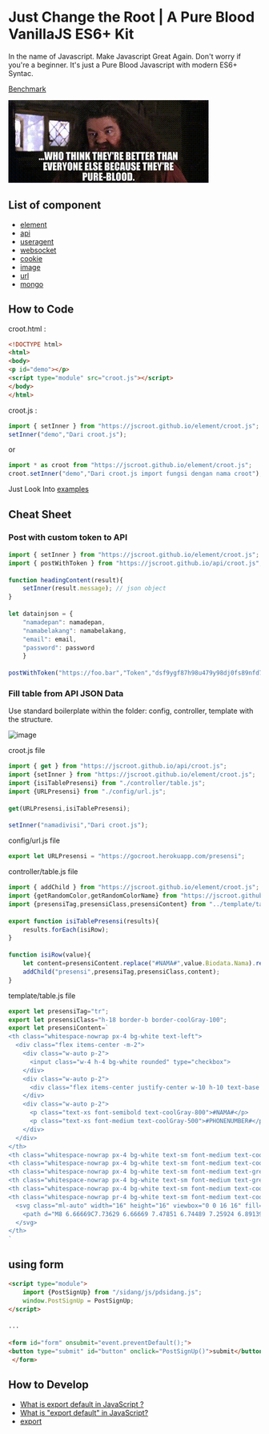 # Just Change the Root | A Pure Blood VanillaJS ES6+ Kit

In the name of Javascript. Make Javascript Great Again. Don't worry if you're a beginner. It's just a Pure Blood Javascript with modern ES6+ Syntac.

[Benchmark](https://krausest.github.io/js-framework-benchmark/current.html)

![Pure Blood](./img/pureblood.gif "Pure Blood")


## List of component

* [element](https://jscroot.github.io/element/croot.js)
* [api](https://jscroot.github.io/api/croot.js)
* [useragent](https://jscroot.github.io/useragent/croot.js)
* [websocket](https://jscroot.github.io/websocket/croot.js)
* [cookie](https://jscroot.github.io/cookie/croot.js)
* [image](https://jscroot.github.io/image/croot.js)
* [url](https://jscroot.github.io/url/croot.js)
* [mongo](https://jscroot.github.io/mongo/croot.js)

## How to Code

croot.html :

```html
<!DOCTYPE html>
<html>
<body>
<p id="demo"></p>
<script type="module" src="croot.js"></script>
</body>
</html>
```

croot.js :

```js
import { setInner } from "https://jscroot.github.io/element/croot.js";
setInner("demo","Dari croot.js");
```
or
```js
import * as croot from "https://jscroot.github.io/element/croot.js";
croot.setInner("demo","Dari croot.js import fungsi dengan nama croot");
```

Just Look Into [examples](./examples/)

## Cheat Sheet

### Post with custom token to API

```js
import { setInner } from "https://jscroot.github.io/element/croot.js";
import { postWithToken } from "https://jscroot.github.io/api/croot.js";

function headingContent(result){
    setInner(result.message); // json object 
}

let datainjson = {
    "namadepan": namadepan,
    "namabelakang": namabelakang,
    "email": email,
    "password": password
    }

postWithToken("https://foo.bar","Token","dsf9ygf87h98u479y98dj0fs89nfd7",datainjson,headingContent);

```

### Fill table from API JSON Data

Use standard boilerplate within the folder: config, controller, template with the structure.

![image](https://user-images.githubusercontent.com/11188109/224894184-74bc9192-d635-47e1-bd02-f7dbe16a0d39.png)

croot.js file
```js
import { get } from "https://jscroot.github.io/api/croot.js";
import {setInner } from "https://jscroot.github.io/element/croot.js";
import {isiTablePresensi} from "./controller/table.js";
import {URLPresensi} from "./config/url.js";

get(URLPresensi,isiTablePresensi);

setInner("namadivisi","Dari croot.js");
```
config/url.js file
```js
export let URLPresensi = "https://gocroot.herokuapp.com/presensi";
```
controller/table.js file
```js
import { addChild } from "https://jscroot.github.io/element/croot.js";
import {getRandomColor,getRandomColorName} from "https://jscroot.github.io/image/croot.js";
import {presensiTag,presensiClass,presensiContent} from "../template/table.js";

export function isiTablePresensi(results){
    results.forEach(isiRow);
}

function isiRow(value){
    let content=presensiContent.replace("#NAMA#",value.Biodata.Nama).replace("#PHONENUMBER#",value.Phone_number).replace("#LOKASI#",value.Location).replace("#KET#",value.Checkin).replace("#MASUK#",value.Datetime).replace("#PULANG#",value.Datetime).replace("#DURASI#",value.Datetime).replace("#WARNA#",getRandomColor()).replace(/#WARNALOGO#/g,getRandomColorName());
    addChild("presensi",presensiTag,presensiClass,content);
}
```
template/table.js file
```js
export let presensiTag="tr";
export let presensiClass="h-18 border-b border-coolGray-100";
export let presensiContent=`
<th class="whitespace-nowrap px-4 bg-white text-left">
  <div class="flex items-center -m-2">
    <div class="w-auto p-2">
      <input class="w-4 h-4 bg-white rounded" type="checkbox">
    </div>
    <div class="w-auto p-2">
      <div class="flex items-center justify-center w-10 h-10 text-base font-medium text-#WARNALOGO#-600 bg-#WARNALOGO#-200 rounded-md">ADO</div>
    </div>
    <div class="w-auto p-2">
      <p class="text-xs font-semibold text-coolGray-800">#NAMA#</p>
      <p class="text-xs font-medium text-coolGray-500">#PHONENUMBER#</p>
    </div>
  </div>
</th>
<th class="whitespace-nowrap px-4 bg-white text-sm font-medium text-coolGray-800 text-left">#LOKASI#</th>
<th class="whitespace-nowrap px-4 bg-white text-sm font-medium text-coolGray-800 text-center">#KET#</th>
<th class="whitespace-nowrap px-4 bg-white text-sm font-medium text-green-500 text-left">#MASUK#</th>
<th class="whitespace-nowrap px-4 bg-white text-sm font-medium text-green-500 text-left">#PULANG#</th>
<th class="whitespace-nowrap px-4 bg-white text-sm font-medium text-coolGray-800 text-center">#DURASI#</th>
<th class="whitespace-nowrap pr-4 bg-white text-sm font-medium text-coolGray-800">
  <svg class="ml-auto" width="16" height="16" viewbox="0 0 16 16" fill="none" xmlns="http://www.w3.org/2000/svg">
    <path d="M8 6.66669C7.73629 6.66669 7.47851 6.74489 7.25924 6.89139C7.03998 7.0379 6.86908 7.24614 6.76816 7.48978C6.66724 7.73341 6.64084 8.0015 6.69229 8.26014C6.74373 8.51878 6.87072 8.75636 7.05719 8.94283C7.24366 9.1293 7.48124 9.25629 7.73988 9.30773C7.99852 9.35918 8.26661 9.33278 8.51025 9.23186C8.75388 9.13094 8.96212 8.96005 9.10863 8.74078C9.25514 8.52152 9.33333 8.26373 9.33333 8.00002C9.33333 7.6464 9.19286 7.30726 8.94281 7.05721C8.69276 6.80716 8.35362 6.66669 8 6.66669ZM3.33333 6.66669C3.06963 6.66669 2.81184 6.74489 2.59257 6.89139C2.37331 7.0379 2.20241 7.24614 2.10149 7.48978C2.00058 7.73341 1.97417 8.0015 2.02562 8.26014C2.07707 8.51878 2.20405 8.75636 2.39052 8.94283C2.57699 9.1293 2.81457 9.25629 3.07321 9.30773C3.33185 9.35918 3.59994 9.33278 3.84358 9.23186C4.08721 9.13094 4.29545 8.96005 4.44196 8.74078C4.58847 8.52152 4.66667 8.26373 4.66667 8.00002C4.66667 7.6464 4.52619 7.30726 4.27614 7.05721C4.02609 6.80716 3.68696 6.66669 3.33333 6.66669ZM12.6667 6.66669C12.403 6.66669 12.1452 6.74489 11.9259 6.89139C11.7066 7.0379 11.5357 7.24614 11.4348 7.48978C11.3339 7.73341 11.3075 8.0015 11.359 8.26014C11.4104 8.51878 11.5374 8.75636 11.7239 8.94283C11.9103 9.1293 12.1479 9.25629 12.4065 9.30773C12.6652 9.35918 12.9333 9.33278 13.1769 9.23186C13.4205 9.13094 13.6288 8.96005 13.7753 8.74078C13.9218 8.52152 14 8.26373 14 8.00002C14 7.6464 13.8595 7.30726 13.6095 7.05721C13.3594 6.80716 13.0203 6.66669 12.6667 6.66669Z" fill="#WARNA#"></path>
  </svg>
</th>
`
```

## using form

``` html
<script type="module">
    import {PostSignUp} from "/sidang/js/pdsidang.js";
    window.PostSignUp = PostSignUp;
</script>

...

<form id="form" onsubmit="event.preventDefault();">
<button type="submit" id="button" onclick="PostSignUp()">submit</button>
 </form>
```


## How to Develop

* [What is export default in JavaScript ?](https://www.geeksforgeeks.org/what-is-export-default-in-javascript/)
* [What is "export default" in JavaScript?](https://stackoverflow.com/questions/21117160/what-is-export-default-in-javascript)
* [export](https://developer.mozilla.org/en-US/docs/web/javascript/reference/statements/export)
